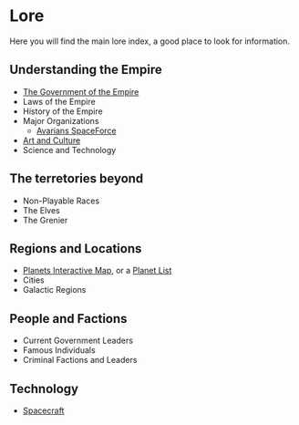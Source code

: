 # Lore
Here you will find the main lore index, a good place to look for information.

## Understanding the Empire
 * [The Government of the Empire](government.html)
 * Laws of the Empire
 * History of the Empire
 * Major Organizations
	 - [Avarians SpaceForce](spaceforce.html)
 * [Art and Culture](avarian-culture.html)
 * Science and Technology

## The terretories beyond
 * Non-Playable Races
 * The Elves
 * The Grenier

## Regions and Locations
 * [Planets Interactive Map](planets-interactive), or a [Planet List](planets)
 * Cities
 * Galactic Regions
 

## People and Factions
 * Current Government Leaders
 * Famous Individuals
 * Criminal Factions and Leaders

## Technology
 * [Spacecraft](spacecraft.html) 
